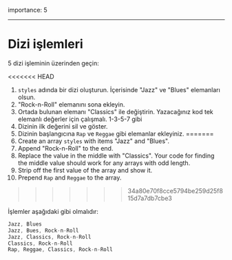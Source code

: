 importance: 5

---

# Dizi işlemleri

5 dizi işleminin üzerinden geçin:

<<<<<<< HEAD
1. `styles` adında bir dizi oluşturun. İçerisinde "Jazz" ve "Blues" elemanları olsun.
2. "Rock-n-Roll" elemanını sona ekleyin.
3. Ortada bulunan elemanı "Classics" ile değiştirin. Yazacağınız kod tek elemanlı değerler için çalışmalı. 1-3-5-7 gibi
4. Dizinin ilk değerini sil ve göster.
5. Dizinin başlangıcına `Rap` ve `Reggae` gibi elemanlar ekleyiniz.
=======
1. Create an array `styles` with items "Jazz" and "Blues".
2. Append "Rock-n-Roll" to the end.
3. Replace the value in the middle with "Classics". Your code for finding the middle value should work for any arrays with odd length.
4. Strip off the first value of the array and show it.
5. Prepend `Rap` and `Reggae` to the array.
>>>>>>> 34a80e70f8cce5794be259d25f815d7a7db7cbe3


İşlemler aşağıdaki gibi olmalıdır:

```js no-beautify
Jazz, Blues
Jazz, Bues, Rock-n-Roll
Jazz, Classics, Rock-n-Roll
Classics, Rock-n-Roll
Rap, Reggae, Classics, Rock-n-Roll
```


